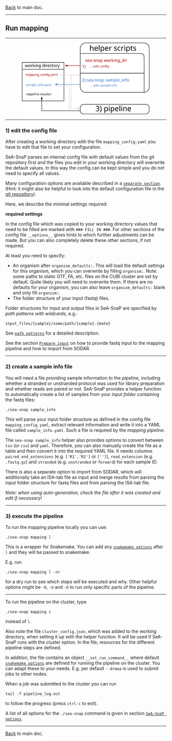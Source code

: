 [Back](../README.md) to main doc.

---

Run mapping
-----------

---

<p align="center">
  <img width="400" src="pictures/run_pipeline/run_mapping.svg" />
</p>


---

### 1) edit the config file

After creating a working directory with the file `mapping_config.yaml` you have to edit that file to set your configuration.

SeA-SnaP parses an internal config file with default values from the git repository first and the files you edit in your working directory will overwrite the default values.
In this way the config can be kept simple and you do not need to specify all values.

Many configuration options are available described in a [`separate section`](config_options.md).
(Hint: it might also be helpful to look into the default configuration file in the [git repository](../defaults/mapping_config_defaults.yaml)).

Here, we describe the minimal settings required:

**required settings**

In the config file which was copied to your working directory values that need to be filled are marked with `### FILL IN ###`.
For other sections of the config file `__options__` gives hints to which further adjustments can be made.
But you can also completely delete these other sections, if not required.

At least you need to specify:

- An organism after `organism_defaults:`. This will load the default settings for this organism, which you can overwrite by filling `organism:`. Note: some paths to static GTF, FA, etc. files on the CUBI cluster are set by default. Quite likely you will need to overwrite them. If there are no defaults for your organism, you can also leave `organism_defaults:` blank and only fill `organism:`.
- The folder structure of your input (fastq) files.

Folder structures for input and output files in SeA-SnaP are specified by *path patterns with wildcards*, e.g.:

```
input_files/{sample}/some/path/{sample}.{mate}
```

See [`path patterns`](path_patterns.md) for a detailed description.

See the section [`Prepare input`](prepare_input.md) on how to provide fastq input to the mapping pipeline and how to import from SODAR.

---

### 2) create a sample info file

You will need a file providing sample information to the pipeline, including whether a stranded or unstranded protocol was used for library preparation and whether reads are paired or not.
SeA-SnaP provides a helper function to automatically create a list of samples from your *input folder* containing the fastq files:

```
./sea-snap sample_info
```

This will parse your input folder structure as defined in the config file `mapping_config.yaml`, extract relevant information and write it into a YAML file called `sample_info.yaml`.
Such a file is required by the *mapping pipeline*.

The `sea-snap sample_info` helper also provides options to convert between `tsv` (or `csv`) and `yaml`.
Therefore, you can also manually create the file as a table and then convert it into the required YAML file.
It needs columns `paired_end_extensions` (e.g. `['R1','R2']` or `['']`), `read_extension` (e.g. `.fastq.gz`) and `stranded` (e.g. `unstranded` or `forward`) for each sample ID.

There is also a separate option to import from SODAR, which will additionally take an ISA-tab file as input and merge results from parsing the input folder structure for fastq files and from parsing the ISA-tab file.

*Note: when using auto-generation, check the file after it was created and edit if necessary!*

---

### 3) execute the pipeline

To run the mapping pipeline locally you can use:

```
./sea-snap mapping l
```

This is a wrapper for Snakemake.
You can add any [`snakemake options`](https://snakemake.readthedocs.io/en/stable/executable.md#all-options) after `l` and they will be passed to snakemake.

E.g. run

```
./sea-snap mapping l -nr
```

for a dry run to see which steps will be executed and why.
Other helpful options might be `-R`, `-U` and `-O` to run only specific parts of the pipeline.

---

To run the pipeline on the cluster, type

```
./sea-snap mapping c
```

instead of `l`.

Also note the file `cluster_config.json`, which was added to the working directory, when setting it up with the helper function.
It will be used if SeA-SnaP runs with the cluster option.
In the file, resources for the different pipeline steps are defined.

In addition, the file contains an object `__set_run_command__` where default [`snakemake options`](https://snakemake.readthedocs.io/en/stable/executable.md#CLUSTER) are defined for running the pipeline on the cluster.
You can adapt these to your needs.
E.g. per default `--drmaa` is used to submit jobs to other nodes.

When a job was submitted to the cluster you can run

```
tail -f pipeline_log.out
```

to follow the progress (press `ctrl-c` to exit).

A list of all options for the `./sea-snap` command is given in section [`SeA-SnaP options`](../README.md#sea-snap-options).

---

[Back](../README.md#running-the-pipeline) to main doc.